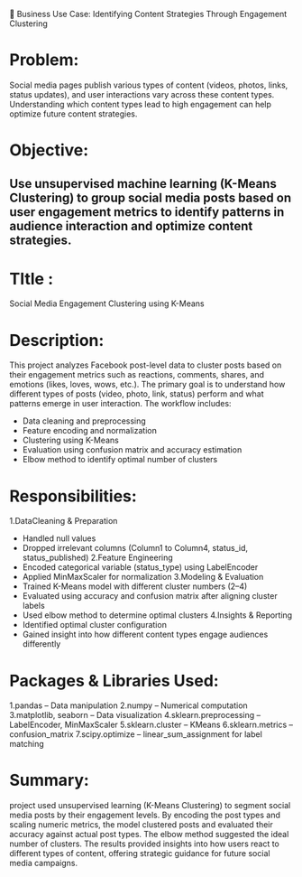 🔹 Business Use Case:
Identifying Content Strategies Through Engagement Clustering
# Problem:
 Social media pages publish various types of content (videos, photos, links, status updates), and user interactions vary across these content types. Understanding which content types lead to high engagement can help optimize future content strategies.
# Objective:
 Use unsupervised machine learning (K-Means Clustering) to group social media posts based on user engagement metrics to identify patterns in audience interaction and optimize content strategies.
----------------------------------------------------------------------------------------

# TItle :
Social Media Engagement Clustering using K-Means

# Description:
This project analyzes Facebook post-level data to cluster posts based on their engagement metrics such as reactions, comments, shares, and emotions (likes, loves, wows, etc.). The primary goal is to understand how different types of posts (video, photo, link, status) perform and what patterns emerge in user interaction.
The workflow includes:
* Data cleaning and preprocessing
* Feature encoding and normalization
* Clustering using K-Means
* Evaluation using confusion matrix and accuracy estimation
* Elbow method to identify optimal number of clusters
  
# Responsibilities:
1.DataCleaning & Preparation
* Handled null values
* Dropped irrelevant columns (Column1 to Column4, status_id, status_published)
2.Feature Engineering
* Encoded categorical variable (status_type) using LabelEncoder
* Applied MinMaxScaler for normalization
3.Modeling & Evaluation
* Trained K-Means model with different cluster numbers (2–4)
* Evaluated using accuracy and confusion matrix after aligning cluster labels
* Used elbow method to determine optimal clusters
4.Insights & Reporting
* Identified optimal cluster configuration
* Gained insight into how different content types engage audiences differently
  
# Packages & Libraries Used:
1.pandas – Data manipulation
2.numpy – Numerical computation
3.matplotlib, seaborn – Data visualization
4.sklearn.preprocessing – LabelEncoder, MinMaxScaler
5.sklearn.cluster – KMeans
6.sklearn.metrics – confusion_matrix
7.scipy.optimize – linear_sum_assignment for label matching

# Summary:
 project used unsupervised learning (K-Means Clustering) to segment social media posts by their engagement levels. By encoding the post types and scaling numeric metrics, the model clustered posts and evaluated their accuracy against actual post types. The elbow method suggested the ideal number of clusters. The results provided insights into how users react to different types of content, offering strategic guidance for future social media campaigns.




























